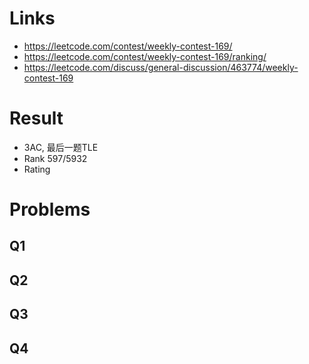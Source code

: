 # Links
- https://leetcode.com/contest/weekly-contest-169/
- https://leetcode.com/contest/weekly-contest-169/ranking/
- https://leetcode.com/discuss/general-discussion/463774/weekly-contest-169

# Result
- 3AC, 最后一题TLE
- Rank 597/5932
- Rating 

# Problems
## Q1
## Q2
## Q3
## Q4